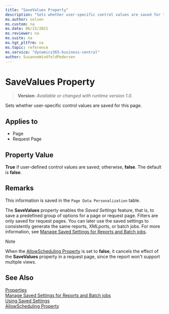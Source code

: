 ```yaml
---
title: "SaveValues Property"
description: "Sets whether user-specific control values are saved for this page."
ms.author: solsen
ms.custom: na
ms.date: 06/23/2021
ms.reviewer: na
ms.suite: na
ms.tgt_pltfrm: na
ms.topic: reference
ms.service: "dynamics365-business-central"
author: SusanneWindfeldPedersen
---
```

[//]: # (START>DO_NOT_EDIT)
[//]: # (IMPORTANT:Do not edit any of the content between here and the END>DO_NOT_EDIT.)
[//]: # (Any modifications should be made in the .xml files in the ModernDev repo.)
# SaveValues Property
> **Version**: _Available or changed with runtime version 1.0._

Sets whether user-specific control values are saved for this page.

## Applies to
-   Page
-   Request Page

[//]: # (IMPORTANT: END>DO_NOT_EDIT)


## Property Value  

**True** if user-defined control values are saved; otherwise, **false**. The default is **false**.  
  
## Remarks  

This information is saved in the `Page Data Personalization` table.  

The **SaveValues** property enables the *Saved Settings* feature, that is, to save a predefined group of options for a page or request page. Filters are only saved for request pages. You can later use the saved settings to consistently generate the same reports, XMLports, or batch jobs. For more information, see [Manage Saved Settings for Reports and Batch jobs](/dynamics365/business-central/reports-saving-reusing-settings).

> [!NOTE]
> When the [AllowScheduling Property](devenv-allowscheduling-property.md) is set to **false**, it cancels the effect of the **SaveValues** property in a request page, since the report won't support multiple views. 
  
## See Also

[Properties](devenv-properties.md)  
[Manage Saved Settings for Reports and Batch jobs](/dynamics365/business-central/reports-saving-reusing-settings)  
[Using Saved Settings](/dynamics365/business-central/ui-work-report#SavedSettings)  
[AllowScheduling Property](devenv-allowscheduling-property.md) 
